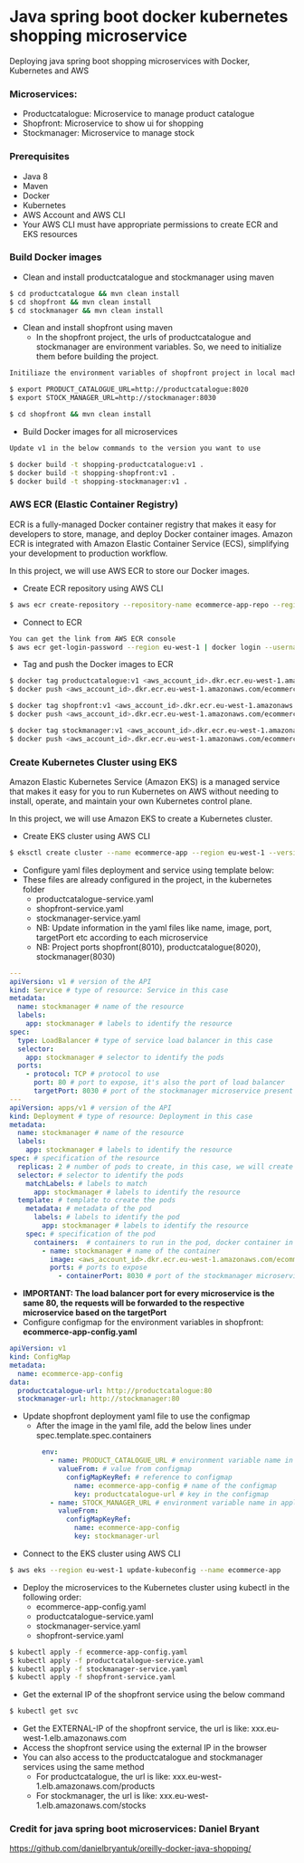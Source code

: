 # Java spring boot docker kubernetes shopping microservice
Deploying java spring boot shopping microservices with Docker, Kubernetes and AWS

### Microservices:
- Productcatalogue: Microservice to manage product catalogue
- Shopfront: Microservice to show ui for shopping
- Stockmanager: Microservice to manage stock

### Prerequisites
- Java 8
- Maven
- Docker
- Kubernetes
- AWS Account and AWS CLI
- Your AWS CLI must have appropriate permissions to create ECR and EKS resources

### Build Docker images
- Clean and install productcatalogue and stockmanager using maven
```sh
$ cd productcatalogue && mvn clean install
$ cd shopfront && mvn clean install
$ cd stockmanager && mvn clean install
```

- Clean and install shopfront using maven
  - In the shopfront project, the urls of productcatalogue and stockmanager are environment variables. So, we need to initialize them before building the project.
```sh
Initiliaze the environment variables of shopfront project in local machine

$ export PRODUCT_CATALOGUE_URL=http://productcatalogue:8020
$ export STOCK_MANAGER_URL=http://stockmanager:8030

$ cd shopfront && mvn clean install
```

- Build Docker images for all microservices
```sh
Update v1 in the below commands to the version you want to use

$ docker build -t shopping-productcatalogue:v1 .
$ docker build -t shopping-shopfront:v1 .
$ docker build -t shopping-stockmanager:v1 .
```

### AWS ECR (Elastic Container Registry)
ECR is a fully-managed Docker container registry that makes it easy for developers to store, manage, and deploy Docker container images. Amazon ECR is integrated with Amazon Elastic Container Service (ECS), simplifying your development to production workflow.

In this project, we will use AWS ECR to store our Docker images.
- Create ECR repository using AWS CLI
```sh
$ aws ecr create-repository --repository-name ecommerce-app-repo --region eu-west-1 
```
- Connect to ECR
```sh
You can get the link from AWS ECR console
$ aws ecr get-login-password --region eu-west-1 | docker login --username AWS --password-stdin <aws_account_id>.dkr.ecr.eu-west-1.amazonaws.com
```
- Tag and push the Docker images to ECR
```sh
$ docker tag productcatalogue:v1 <aws_account_id>.dkr.ecr.eu-west-1.amazonaws.com/ecommerce-app-repo:productcatalogue-v1
$ docker push <aws_account_id>.dkr.ecr.eu-west-1.amazonaws.com/ecommerce-app-repo:productcatalogue-v1

$ docker tag shopfront:v1 <aws_account_id>.dkr.ecr.eu-west-1.amazonaws.com/ecommerce-app-repo:shopfront-v1
$ docker push <aws_account_id>.dkr.ecr.eu-west-1.amazonaws.com/ecommerce-app-repo:shopfront-v1

$ docker tag stockmanager:v1 <aws_account_id>.dkr.ecr.eu-west-1.amazonaws.com/ecommerce-app-repo:stockmanager-v1
$ docker push <aws_account_id>.dkr.ecr.eu-west-1.amazonaws.com/ecommerce-app-repo:stockmanager-v1
```

### Create Kubernetes Cluster using EKS
Amazon Elastic Kubernetes Service (Amazon EKS) is a managed service that makes it easy for you to run Kubernetes on AWS without needing to install, operate, and maintain your own Kubernetes control plane.

In this project, we will use Amazon EKS to create a Kubernetes cluster.
- Create EKS cluster using AWS CLI
```sh
$ eksctl create cluster --name ecommerce-app --region eu-west-1 --version 1.29 --nodes=1 --node-type=t2.small
```
- Configure yaml files deployment and service using template below:
- These files are already configured in the project, in the kubernetes folder
  - productcatalogue-service.yaml
  - shopfront-service.yaml
  - stockmanager-service.yaml
  - NB: Update information in the yaml files like name, image, port, targetPort etc according to each microservice
  - NB: Project ports shopfront(8010), productcatalogue(8020), stockmanager(8030)
```yaml
---
apiVersion: v1 # version of the API
kind: Service # type of resource: Service in this case
metadata:
  name: stockmanager # name of the resource
  labels:
    app: stockmanager # labels to identify the resource
spec:
  type: LoadBalancer # type of service load balancer in this case
  selector:
    app: stockmanager # selector to identify the pods
  ports:
    - protocol: TCP # protocol to use
      port: 80 # port to expose, it's also the port of load balancer
      targetPort: 8030 # port of the stockmanager microservice present in stockmanager/src/main/resources/application.properties
---
apiVersion: apps/v1 # version of the API
kind: Deployment # type of resource: Deployment in this case
metadata:
  name: stockmanager # name of the resource
  labels:
    app: stockmanager # labels to identify the resource
spec: # specification of the resource
  replicas: 2 # number of pods to create, in this case, we will create 2 pods
  selector: # selector to identify the pods
    matchLabels: # labels to match
      app: stockmanager # labels to identify the resource
  template: # template to create the pods
    metadata: # metadata of the pod
      labels: # labels to identify the pod
        app: stockmanager # labels to identify the resource
    spec: # specification of the pod
      containers:  # containers to run in the pod, docker container in this case
        - name: stockmanager # name of the container
          image: <aws_account_id>.dkr.ecr.eu-west-1.amazonaws.com/ecommerce-app-repo:productcatalogue-v1 # image of the docker container built and pushed to AWS ECR
          ports: # ports to expose
            - containerPort: 8030 # port of the stockmanager microservice present in stockmanager/src/main/resources/application.properties
```
- **IMPORTANT: The load balancer port for every microservice is the same 80, the requests will be forwarded to the respective microservice based on the targetPort**
- Configure configmap for the environment variables in shopfront: **ecommerce-app-config.yaml**
```yaml
apiVersion: v1
kind: ConfigMap
metadata:
  name: ecommerce-app-config
data:
  productcatalogue-url: http://productcatalogue:80
  stockmanager-url: http://stockmanager:80
```
- Update shopfront deployment yaml file to use the configmap
  - After the image in the yaml file, add the below lines under spec.template.spec.containers
```yaml
        env:
          - name: PRODUCT_CATALOGUE_URL # environment variable name in application.properties of shopfront
            valueFrom: # value from configmap
              configMapKeyRef: # reference to configmap
                name: ecommerce-app-config # name of the configmap
                key: productcatalogue-url # key in the configmap
          - name: STOCK_MANAGER_URL # environment variable name in application.properties of shopfront
            valueFrom:
              configMapKeyRef:
                name: ecommerce-app-config
                key: stockmanager-url
```
- Connect to the EKS cluster using AWS CLI
```sh
$ aws eks --region eu-west-1 update-kubeconfig --name ecommerce-app
```
- Deploy the microservices to the Kubernetes cluster using kubectl in the following order:
  - ecommerce-app-config.yaml
  - productcatalogue-service.yaml
  - stockmanager-service.yaml
  - shopfront-service.yaml
```sh
$ kubectl apply -f ecommerce-app-config.yaml
$ kubectl apply -f productcatalogue-service.yaml
$ kubectl apply -f stockmanager-service.yaml
$ kubectl apply -f shopfront-service.yaml
```
- Get the external IP of the shopfront service using the below command
```sh
$ kubectl get svc
```
- Get the EXTERNAL-IP of the shopfront service, the url is like: xxx.eu-west-1.elb.amazonaws.com
- Access the shopfront service using the external IP in the browser
- You can also access to the productcatalogue and stockmanager services using the same method
  - For productcatalogue, the url is like: xxx.eu-west-1.elb.amazonaws.com/products
  - For stockmanager, the url is like: xxx.eu-west-1.elb.amazonaws.com/stocks

### Credit for java spring boot microservices: Daniel Bryant
https://github.com/danielbryantuk/oreilly-docker-java-shopping/